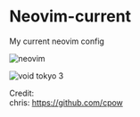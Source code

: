 # Neovim-current
My current neovim config

![neovim](https://github.com/autonomuscoder/Neovim-current/assets/112854891/fee8919c-979c-4b70-acf5-f16bfd64f19d)

![void tokyo 3](https://github.com/autonomuscoder/Neovim/assets/112854891/67b900d4-0d66-4c94-b60b-ed3c2022bc22)





Credit: <br>
chris: https://github.com/cpow
